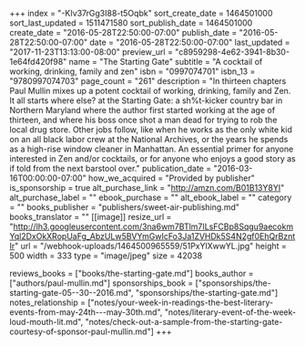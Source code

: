 +++
index = "-KIv37rGg3I88-t5Oqbk"
sort_create_date = 1464501000
sort_last_updated = 1511471580
sort_publish_date = 1464501000
create_date = "2016-05-28T22:50:00-07:00"
publish_date = "2016-05-28T22:50:00-07:00"
date = "2016-05-28T22:50:00-07:00"
last_updated = "2017-11-23T13:13:00-08:00"
preview_url = "c8959298-4e62-3941-8b30-1e64fd420f98"
name = "The Starting Gate"
subtitle = "A cocktail of working, drinking, family and zen"
isbn = "0997074701"
isbn_13 = "9780997074703"
page_count = "261"
description = "In thirteen chapters Paul Mullin mixes up a potent cocktail of working, drinking, family and Zen. It all starts where else? at the Starting Gate: a sh%t-kicker country bar in Northern Maryland where the author first started working at the age of thirteen, and where his boss once shot a man dead for trying to rob the local drug store. Other jobs follow, like when he works as the only white kid on an all black labor crew at the National Archives, or the years he spends as a high-rise window cleaner in Manhattan. An essential primer for anyone interested in Zen and/or cocktails, or for anyone who enjoys a good story as if told from the next barstool over."
publication_date = "2016-03-16T00:00:00-07:00"
how_we_acquired = "Provided by publisher"
is_sponsorship = true
alt_purchase_link = "http://amzn.com/B01B13Y8YI"
alt_purchase_label = ""
ebook_purchase = ""
alt_ebook_label = ""
category = ""
books_publisher = "publishers/sweet-air-publishing.md"
books_translator = ""
[[image]]
resize_url = "http://lh3.googleusercontent.com/3na6wm7BTlm7ILsFCBp8Sqgu9aecokmYql2DxOkXRopUaFg_AbzULw5BVYmGwIcFo3Ja1ZVHDk5S4N2gf0EhQrBzntIr"
url = "/webhook-uploads/1464500965559/51PxYlXwwYL.jpg"
height = 500
width = 333
type = "image/jpeg"
size = 42038

reviews_books = ["books/the-starting-gate.md"]
books_author = ["authors/paul-mullin.md"]
sponsorships_book = ["sponsorships/the-starting-gate-05--30--2016.md", "sponsorships/the-starting-gate.md"]
notes_relationship = ["notes/your-week-in-readings-the-best-literary-events-from-may-24th---may-30th.md", "notes/literary-event-of-the-week-loud-mouth-lit.md", "notes/check-out-a-sample-from-the-starting-gate-courtesy-of-sponsor-paul-mullin.md"]
+++
